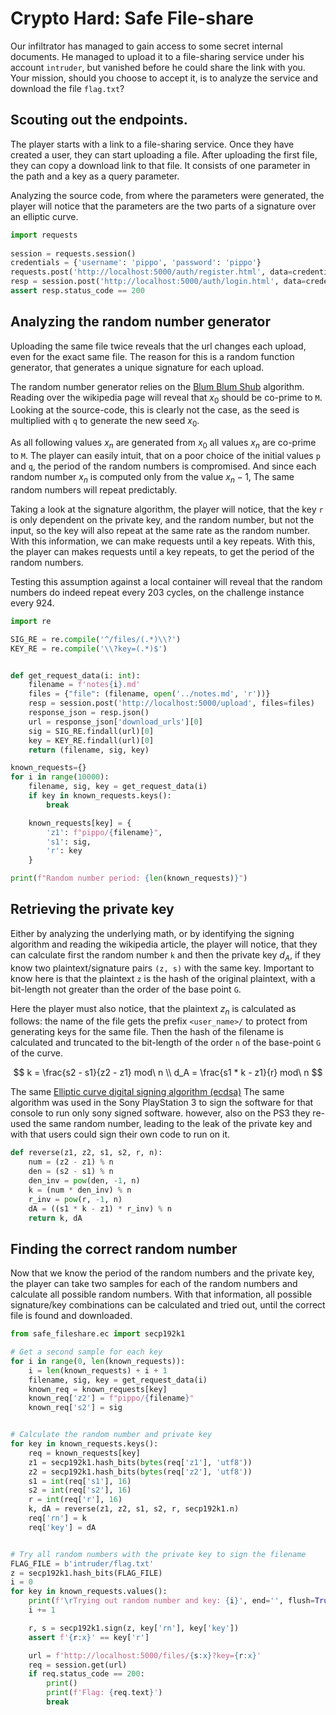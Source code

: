 # Crypto Hard: Safe File-share

Our infiltrator has managed to gain access to some secret internal documents.
He managed to upload it to a file-sharing service under his account `intruder`,
but vanished before he could share the link with you. Your mission, should you
choose to accept it, is to analyze the service and download the file `flag.txt`?

## Scouting out the endpoints.

The player starts with a link to a file-sharing service. Once they have created
a user, they can start uploading a file. After uploading the first file, they
can copy a download link to that file. It consists of one parameter in the path
and a key as a query parameter.

Analyzing the source code, from where the parameters were generated, the player
will notice that the parameters are the two parts of a signature over an
elliptic curve.


``` python
import requests
 
session = requests.session()
credentials = {'username': 'pippo', 'password': 'pippo'}
requests.post('http://localhost:5000/auth/register.html', data=credentials)
resp = session.post('http://localhost:5000/auth/login.html', data=credentials)
assert resp.status_code == 200
```

## Analyzing the random number generator

Uploading the same file twice reveals that the url changes each upload, even
for the exact same file. The reason for this is a random function generator,
that generates a unique signature for each upload.

The random number generator relies on the [Blum Blum Shub](https://en.wikipedia.org/wiki/Blum_Blum_Shub)
algorithm. Reading over the wikipedia page will reveal that $x_0$ should be co-prime 
to `M`. Looking at the source-code, this is clearly not the case, as the seed is
multiplied with `q` to generate the new seed $x_0$.

As all following values $x_n$ are generated from $x_0$ all values $x_n$ are
co-prime to `M`. The player can easily intuit, that on a poor choice of the
initial values `p` and `q`, the period of the random numbers is compromised.
And since each random number $x_n$ is computed only from the value $x_n - 1$,
The same random numbers will repeat predictably.

Taking a look at the signature algorithm, the player will notice, that the key
`r` is only dependent on the private key, and the random number, but not the
input, so the key will also repeat at the same rate as the random number. With
this information, we can make requests until a key repeats. With this, the
player can makes requests until a key repeats, to get the period of the random
numbers.

Testing this assumption against a local container will reveal that the random
numbers do indeed repeat every 203 cycles, on the challenge instance every 924.

``` python
import re

SIG_RE = re.compile('^/files/(.*)\\?')
KEY_RE = re.compile('\\?key=(.*)$')


def get_request_data(i: int):
    filename = f'notes{i}.md'
    files = {"file": (filename, open('../notes.md', 'r'))}
    resp = session.post('http://localhost:5000/upload', files=files)
    response_json = resp.json()
    url = response_json['download_urls'][0]
    sig = SIG_RE.findall(url)[0]
    key = KEY_RE.findall(url)[0]
    return (filename, sig, key)

known_requests={}
for i in range(10000):
    filename, sig, key = get_request_data(i)
    if key in known_requests.keys():
        break

    known_requests[key] = {
        'z1': f"pippo/{filename}",
        's1': sig,
        'r': key
    }

print(f"Random number period: {len(known_requests)}")
```

## Retrieving the private key

Either by analyzing the underlying math, or by identifying the signing
algorithm and reading the wikipedia article, the player will notice, that they
can calculate first the random number `k` and then the private key $d_A$, if
they know two plaintext/signature pairs `(z, s)` with the same key. Important
to know here is that the plaintext `z` is the hash of the original plaintext,
with a bit-length not greater than the order of the base point `G`.

Here the player must also notice, that the plaintext $z_n$ is calculated as
follows: the name of the file gets the prefix `<user_name>/` to protect from
generating keys for the same file. Then the hash of the filename is calculated
and truncated to the bit-length of the order `n` of the base-point `G` of the
curve.

$$
    k = \frac{s2 - s1}{z2 - z1} mod\ n \\
    d_A = \frac{s1 * k - z1}{r} mod\ n
$$

The same [Elliptic curve digital signing algorithm (ecdsa)](https://en.wikipedia.org/wiki/Elliptic_Curve_Digital_Signature_Algorithm)
The same algorithm was used in the Sony PlayStation 3 to sign the software for
that console to run only sony signed software. however, also on the PS3 they
re-used the same random number, leading to the leak of the private key and with
that users could sign their own code to run on it.  

``` python
def reverse(z1, z2, s1, s2, r, n):
    num = (z2 - z1) % n
    den = (s2 - s1) % n
    den_inv = pow(den, -1, n)
    k = (num * den_inv) % n
    r_inv = pow(r, -1, n)
    dA = ((s1 * k - z1) * r_inv) % n
    return k, dA
```

## Finding the correct random number

Now that we know the period of the random numbers and the private key, the
player can take two samples for each of the random numbers and calculate all
possible random numbers. With that information, all possible signature/key
combinations can be calculated and tried out, until the correct file is found
and downloaded.

``` python
from safe_fileshare.ec import secp192k1

# Get a second sample for each key
for i in range(0, len(known_requests)):
    i = len(known_requests) + i + 1
    filename, sig, key = get_request_data(i)
    known_req = known_requests[key]
    known_req['z2'] = f"pippo/{filename}"
    known_req['s2'] = sig


# Calculate the random number and private key
for key in known_requests.keys():
    req = known_requests[key]
    z1 = secp192k1.hash_bits(bytes(req['z1'], 'utf8'))
    z2 = secp192k1.hash_bits(bytes(req['z2'], 'utf8'))
    s1 = int(req['s1'], 16)
    s2 = int(req['s2'], 16)
    r = int(req['r'], 16)
    k, dA = reverse(z1, z2, s1, s2, r, secp192k1.n)
    req['rn'] = k
    req['key'] = dA


# Try all random numbers with the private key to sign the filename
FLAG_FILE = b'intruder/flag.txt'
z = secp192k1.hash_bits(FLAG_FILE)
i = 0
for key in known_requests.values():
    print(f'\rTrying out random number and key: {i}', end='', flush=True)
    i += 1

    r, s = secp192k1.sign(z, key['rn'], key['key'])
    assert f'{r:x}' == key['r']

    url = f'http://localhost:5000/files/{s:x}?key={r:x}'
    req = session.get(url)
    if req.status_code == 200:
        print()
        print(f'Flag: {req.text}')
        break
```